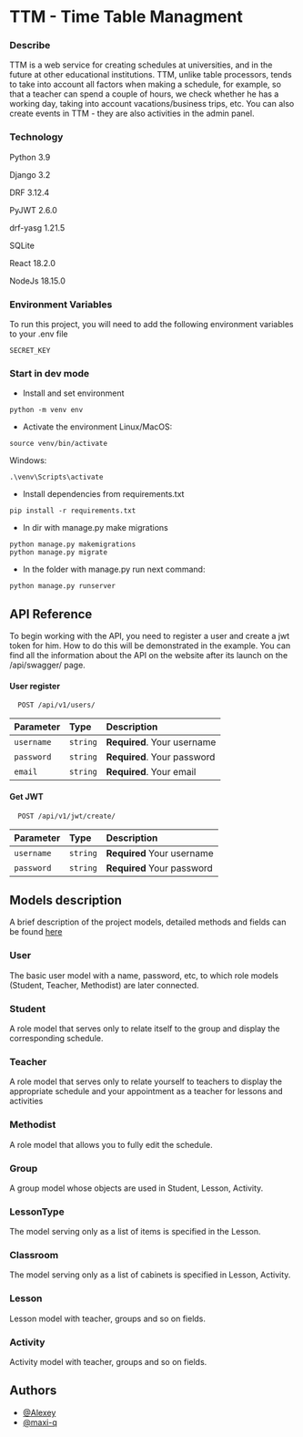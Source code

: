# TTM - Time Table Managment
### Describe
TTM is a web service for creating schedules at universities, and in the future at other educational institutions. TTM, unlike table processors, tends to take into account all factors when making a schedule, for example, so that a teacher can spend a couple of hours, we check whether he has a working day, taking into account vacations/business trips, etc. You can also create events in TTM - they are also activities in the admin panel.

### Technology
Python 3.9

Django 3.2

DRF 3.12.4

PyJWT 2.6.0

drf-yasg 1.21.5

SQLite

React 18.2.0

NodeJs 18.15.0

### Environment Variables

To run this project, you will need to add the following environment variables to your .env file

`SECRET_KEY`

### Start in dev mode
- Install and set environment
```
python -m venv env
```
- Activate the environment
Linux/MacOS:
```
source venv/bin/activate
```
Windows:
```
.\venv\Scripts\activate
```
- Install dependencies from requirements.txt
```
pip install -r requirements.txt
```
- In dir with manage.py make migrations
```
python manage.py makemigrations
python manage.py migrate
```
- In the folder with manage.py run next command:
```
python manage.py runserver
```

## API Reference
To begin working with the API, you need to register a user and create a jwt token for him. How to do this will be demonstrated in the example. You can find all the information about the API on the website after its launch on the /api/swagger/ page.
#### User register

```http
  POST /api/v1/users/
```

| Parameter  | Type     | Description                 |
| :--------  | :------- | :-------------------------  |
| `username` | `string` | **Required**. Your username |
| `password` | `string` | **Required**. Your password |
| `email`    | `string` | **Required**. Your email    |

#### Get JWT

```http
  POST /api/v1/jwt/create/
```

| Parameter  | Type     | Description                 |
| :--------  | :------- | :-------------------------- |
| `username` | `string` | **Required** Your username  |
| `password` | `string` | **Required** Your password  |



## Models description
A brief description of the project models, detailed methods and fields can be found
[here](/blob/main/TimeTableManagment/timetables/models.py)

### User
The basic user model with a name, password, etc,
to which role models (Student, Teacher, Methodist) are later connected.

### Student
A role model that serves only to relate itself to the group and display the corresponding schedule.

### Teacher
A role model that serves only to relate yourself to teachers to display the appropriate schedule and your appointment as a teacher for lessons and activities

### Methodist
A role model that allows you to fully edit the schedule.

### Group
A group model whose objects are used in Student, Lesson, Activity.

### LessonType
The model serving only as a list of items is specified in the Lesson.

### Classroom
The model serving only as a list of cabinets is specified in Lesson, Activity.

### Lesson
Lesson model with teacher, groups and so on fields.

### Activity
Activity model with teacher, groups and so on fields.
## Authors

- [@Alexey](https://github.com/Alexey-zaliznuak)
- [@maxi-q](https://github.com/maxi-q)